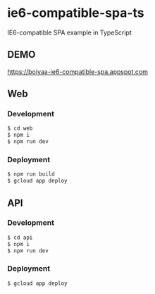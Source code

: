 # ie6-compatible-spa-ts
IE6-compatible SPA example in TypeScript

## DEMO
https://boiyaa-ie6-compatible-spa.appspot.com

## Web

### Development

```sh
$ cd web
$ npm i
$ npm run dev
```

### Deployment

```sh
$ npm run build
$ gcloud app deploy
```

## API

### Development

```sh
$ cd api
$ npm i
$ npm run dev
```

### Deployment

```sh
$ gcloud app deploy
```
